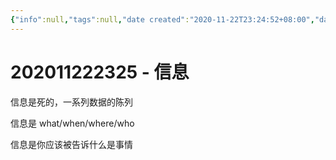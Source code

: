 ```yaml
---
{"info":null,"tags":null,"date created":"2020-11-22T23:24:52+08:00","date modified":"2024-04-20T22:54:08+08:00","dg-publish":true,"permalink":"/card/卡片盒笔记法/202011222325 - 信息/","dgPassFrontmatter":true,"noteIcon":"2","created":"2020-11-22T23:24:52+08:00","updated":"2024-04-20T22:54:08+08:00"}
---
```



# 202011222325 - 信息

信息是死的，一系列数据的陈列

信息是 what/when/where/who

信息是你应该被告诉什么是事情

